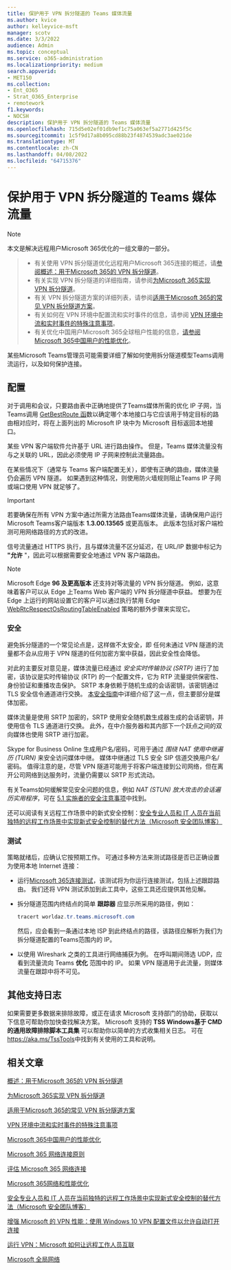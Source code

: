 ```yaml
---
title: 保护用于 VPN 拆分隧道的 Teams 媒体流量
ms.author: kvice
author: kelleyvice-msft
manager: scotv
ms.date: 3/3/2022
audience: Admin
ms.topic: conceptual
ms.service: o365-administration
ms.localizationpriority: medium
search.appverid:
- MET150
ms.collection:
- Ent_O365
- Strat_O365_Enterprise
- remotework
f1.keywords:
- NOCSH
description: 保护用于 VPN 拆分隧道的 Teams 媒体流量
ms.openlocfilehash: 715d5e02ef01db9ef1c75a063ef5a2771d425f5c
ms.sourcegitcommit: 1c5f9d17a8b095cd88b23f4874539adc3ae021de
ms.translationtype: MT
ms.contentlocale: zh-CN
ms.lasthandoff: 04/08/2022
ms.locfileid: "64715376"
---
```

# <a name="securing-teams-media-traffic-for-vpn-split-tunneling"></a>保护用于 VPN 拆分隧道的 Teams 媒体流量

>[!NOTE]
>本文是解决远程用户Microsoft 365优化的一组文章的一部分。

>- 有关使用 VPN 拆分隧道优化远程用户Microsoft 365连接的概述，请[参阅概述：用于Microsoft 365的 VPN 拆分隧道](microsoft-365-vpn-split-tunnel.md)。
>- 有关实现 VPN 拆分隧道的详细指南，请参阅[为Microsoft 365实现 VPN 拆分隧道](microsoft-365-vpn-implement-split-tunnel.md)。
>- 有关 VPN 拆分隧道方案的详细列表，请参阅[适用于Microsoft 365的常见 VPN 拆分隧道方案](microsoft-365-vpn-common-scenarios.md)。
>- 有关如何在 VPN 环境中配置流和实时事件的信息，请参阅 [VPN 环境中流和实时事件的特殊注意事项](microsoft-365-vpn-stream-and-live-events.md)。
>- 有关优化中国用户Microsoft 365全球租户性能的信息，[请参阅Microsoft 365中国用户的性能优化](microsoft-365-networking-china.md)。

某些Microsoft Teams管理员可能需要详细了解如何使用拆分隧道模型Teams调用流运行，以及如何保护连接。

## <a name="configuration"></a>配置

对于调用和会议，只要路由表中正确地提供了Teams媒体所需的优化 IP 子网，当Teams调用 [GetBestRoute 函](/windows/win32/api/iphlpapi/nf-iphlpapi-getbestroute)数以确定哪个本地接口与它应该用于特定目标的路由相对应时，将在上面列出的 Microsoft IP 块中为 Microsoft 目标返回本地接口。

某些 VPN 客户端软件允许基于 URL 进行路由操作。 但是，Teams 媒体流量没有与之关联的 URL，因此必须使用 IP 子网来控制此流量路由。

在某些情况下（通常与 Teams 客户端配置无关），即使有正确的路由，媒体流量仍会遍历 VPN 隧道。 如果遇到这种情况，则使用防火墙规则阻止Teams IP 子网或端口使用 VPN 就足够了。

>[!IMPORTANT]
>若要确保在所有 VPN 方案中通过所需方法路由Teams媒体流量，请确保用户运行Microsoft Teams客户端版本 **1.3.00.13565** 或更高版本。 此版本包括对客户端检测可用网络路径的方式的改进。

信号流量通过 HTTPS 执行，且与媒体流量不区分延迟，在 URL/IP 数据中标记为 **"允许** "，因此可以根据需要安全地通过 VPN 客户端路由。

>[!NOTE]
>Microsoft Edge **96 及更高版本** 还支持对等流量的 VPN 拆分隧道。 例如，这意味着客户可以从 Edge 上Teams Web 客户端的 VPN 拆分隧道中获益。 想要为在 Edge 上运行的网站设置它的客户可以通过执行禁用 Edge [WebRtcRespectOsRoutingTableEnabled](/deployedge/microsoft-edge-policies#webrtcrespectosroutingtableenabled) 策略的额外步骤来实现它。

### <a name="security"></a>安全

避免拆分隧道的一个常见论点是，这样做不太安全，即 任何未通过 VPN 隧道的流量都不会从应用于 VPN 隧道的任何加密方案中获益，因此安全性会降低。

对此的主要反对意见是，媒体流量已经通过 _安全实时传输协议 (SRTP)_ 进行了加密，该协议是实时传输协议 (RTP) 的一个配置文件，它为 RTP 流量提供保密性、身份验证和重播攻击保护。 SRTP 本身依赖于随机生成的会话密钥，该密钥通过 TLS 安全信令通道进行交换。 [本安全指南](/skypeforbusiness/optimizing-your-network/security-guide-for-skype-for-business-online)中详细介绍了这一点，但主要部分是媒体加密。

媒体流量是使用 SRTP 加密的，SRTP 使用安全随机数生成器生成的会话密钥，并使用信令 TLS 通道进行交换。 此外，在中介服务器和其内部下一个跃点之间的双向媒体也使用 SRTP 进行加密。

Skype for Business Online 生成用户名/密码，可用于通过 _围绕 NAT 使用中继遍历 (TURN)_ 来安全访问媒体中继。 媒体中继通过 TLS 安全 SIP 信道交换用户名/密码。 值得注意的是，尽管 VPN 隧道可能用于将客户端连接到公司网络，但在离开公司网络到达服务时，流量仍需要以 SRTP 形式流动。

有关Teams如何缓解常见安全问题的信息，例如 _NAT (STUN) 放大攻击的会话遍历实用程序_，可在 [5.1 实施者的安全注意事项](/openspecs/office_protocols/ms-ice2/69525351-8c68-4864-b8a6-04bfbc87785c)中找到。

还可以阅读有关远程工作场景中的新式安全控制：[安全专业人员和 IT 人员在当前独特的远程工作场景中实现新式安全控制的替代方法（Microsoft 安全团队博客）](https://www.microsoft.com/security/blog/2020/03/26/alternative-security-professionals-it-achieve-modern-security-controls-todays-unique-remote-work-scenarios/)

### <a name="testing"></a>测试

策略就绪后，应确认它按预期工作。 可通过多种方法来测试路径是否已正确设置为使用本地 Internet 连接：

- 运行[Microsoft 365连接测试](https://aka.ms/netonboard)，该测试将为你运行连接测试，包括上述跟踪路由。 我们还将 VPN 测试添加到此工具中，这些工具还应提供其他见解。

- 拆分隧道范围内终结点的简单 **跟踪器** 应显示所采用的路径，例如：

  ```powershell
  tracert worldaz.tr.teams.microsoft.com
  ```

  然后，应会看到一条通过本地 ISP 到此终结点的路径，该路径应解析为我们为拆分隧道配置的Teams范围内的 IP。

- 以使用 Wireshark 之类的工具进行网络捕获为例。 在呼叫期间筛选 UDP，应看到流量流向 Teams **优化** 范围中的 IP。 如果 VPN 隧道用于此流量，则媒体流量在跟踪中将不可见。

## <a name="additional-support-logs"></a>其他支持日志

如果需要更多数据来排除故障，或正在请求 Microsoft 支持部门的协助，获取以下信息可帮助你加快查找解决方案。 Microsoft 支持的 **TSS Windows基于 CMD 的通用故障排除脚本工具集** 可以帮助你以简单的方式收集相关日志。 可在 <https://aka.ms/TssTools>中找到有关使用的工具和说明。

## <a name="related-articles"></a>相关文章

[概述：用于Microsoft 365的 VPN 拆分隧道](microsoft-365-vpn-split-tunnel.md)

[为Microsoft 365实现 VPN 拆分隧道](microsoft-365-vpn-implement-split-tunnel.md)

[适用于Microsoft 365的常见 VPN 拆分隧道方案](microsoft-365-vpn-common-scenarios.md)

[VPN 环境中流和实时事件的特殊注意事项](microsoft-365-vpn-stream-and-live-events.md)

[Microsoft 365中国用户的性能优化](microsoft-365-networking-china.md)

[Microsoft 365 网络连接原则](microsoft-365-network-connectivity-principles.md)

[评估 Microsoft 365 网络连接](assessing-network-connectivity.md)

[Microsoft 365网络和性能优化](network-planning-and-performance.md)

[安全专业人员和 IT 人员在当前独特的远程工作场景中实现新式安全控制的替代方法（Microsoft 安全团队博客）](https://www.microsoft.com/security/blog/2020/03/26/alternative-security-professionals-it-achieve-modern-security-controls-todays-unique-remote-work-scenarios/)

[增强 Microsoft 的 VPN 性能：使用 Windows 10 VPN 配置文件以允许自动打开连接](https://www.microsoft.com/itshowcase/enhancing-remote-access-in-windows-10-with-an-automatic-vpn-profile)

[运行 VPN：Microsoft 如何让远程工作人员互联](https://www.microsoft.com/itshowcase/blog/running-on-vpn-how-microsoft-is-keeping-its-remote-workforce-connected/?elevate-lv)

[Microsoft 全局网络](/azure/networking/microsoft-global-network)
